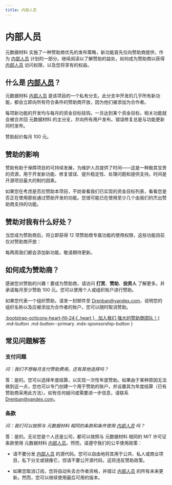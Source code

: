 ```yaml
---
title: 内部人员
---
```


# 内部人员

元数据材料 实施了一种赞助商优先的发布策略，新功能首先仅向赞助商提供，作为 [内部人员]() 计划的一部分。继续阅读以了解赞助的益处，如何成为赞助商以获得 [内部人员]() 访问权限，以及您将享有的权益。

## 什么是 [内部人员]()？

元数据材料 [内部人员]() 是该项目的一个私有分支。此分支中开发的几乎所有新功能，都会立即向所有符合条件的赞助商开放，因为他们被添加为合作者。

每项新功能的开发均与每月的资金目标挂钩。一旦达到某个资金目标，相关功能就会被合并回 元数据材料 的主分支，并向所有用户发布。错误修复总是与功能更新同时发布。

赞助起价每月 100 元。

## 赞助的影响

赞助有助于保障项目的可持续发展，为维护人员提供了时间——这是一种极其宝贵的资源，用于开发新功能、修复错误、提升稳定性、处理问题和提供支持。时间是开源项目最大的制约因素。

如果您在考虑是否应赞助本项目，不妨查看我们已实现的资金目标列表，看看您是否正在使用那些通过赞助开发的功能。您很可能已在使用至少几个由我们的杰出赞助商支持的功能。

## 赞助对我有什么好处？

当您成为赞助商后，将立即获得 12 项赞助商专属功能的使用权限，这些功能目前仅对赞助商开放：

每两周我们都会添加新功能，敬请期待更新。

## 如何成为赞助商？

感谢您对赞助的兴趣！要成为赞助商，请访问 **打赏**、**赞助**、**投资人** 了解更多。并承诺每月至少赞助 100 元。您可以使用个人或组织账户进行赞助。

如果您代表一个组织赞助，请发一封邮件至 Drenban@yandex.com，说明您的组织名称以及应被添加为合作者的账户。您可以随时取消赞助。

[:bootstrap-octicons-heart-fill-24:{ .heart } &nbsp; 加入我们 <span class="mdx-sponsorship-count" data-mdx-component="sponsorship-count"></span> 强大的赞助商团队！](#){ .md-button .md-button--primary .mdx-sponsorship-button }

<!-- 银级赞助商：

铜级赞助商：

## 资金目标：

以下部分列出了所有资金目标。每个目标包括一系列功能，功能前的复选标记符号表示功能的状态：

当资金目标达成时，这些功能将公开发布供所有用户使用。

## 已完成的目标：

这一部分列出了之前已完成的资金目标，这意味着这些功能曾是 [内部人员]() 的一部分，但现在已向所有用户普遍开放。 -->

## 常见问题解答

<!-- ### 兼容性问题

*问：我们正在构建一个开源项目，并希望允许外部合作者在本地运行和构建我们的文档，而无需访问 [内部人员]()。这仍然可行吗？*

答：是的。[内部人员]() 与 元数据材料 兼容。几乎所有新功能和配置选项要么是向后兼容的，要么是在功能标志后实现的。与外部合作者合作时，通常不需要更改站点的总体外观。大多数 [内部人员]() 功能旨在增强用户体验，例如通过在页面上添加图标或提供反馈小部件。虽然这些功能为站点用户增加了价值，但在编辑内容时通常不需要预览这些功能。目前，唯一无法由非 [内部人员]() 用户正确预览的与内容相关的功能是“注释”和“卡片网格”。外部合作者可以在本地使用 元数据材料 构建文档，当他们推送更改时，您的 CI 管道将使用 [内部人员]() 版本构建它。使用 [内部人员]() 专有插件时，建议将配置分为基础的 mkdocs.yml 文件，并通过配置继承覆盖特定插件的设置。详情请参阅我们的入门指南。 -->

### 支付问题

*问：我们不想每月支付赞助费用。还有其他选择吗？*

答：是的。您可以选择年度结算，以实现一次性年度赞助。如果由于某种原因无法做到这一点，您也可以专门创建一个用于赞助的账户，并设置其为年度结算（已有赞助商采用此方法）。如有任何疑问或需要进一步信息，请联系 Drenban@yandex.com。

### 条款

*问：我们可以按照与 元数据材料 相同的条款和条件使用 [内部人员]() 吗？*

答：是的。无论您是个人还是公司，都可以按照与 元数据材料 相同的 MIT 许可证条款使用 元数据材料 [内部人员]()。然而，请遵守我们的公平使用政策：

- 请不要分发 [内部人员]() 的源代码。您可以自由地将其用于公共、私人或商业项目，私下分叉或镜像它，但请不要公开源代码，这将违反赞助政策。

- 如果您取消订阅，您将自动失去合作者资格，并错过 [内部人员]() 的所有未来更新。然而，您可以继续使用最后可用的版本。